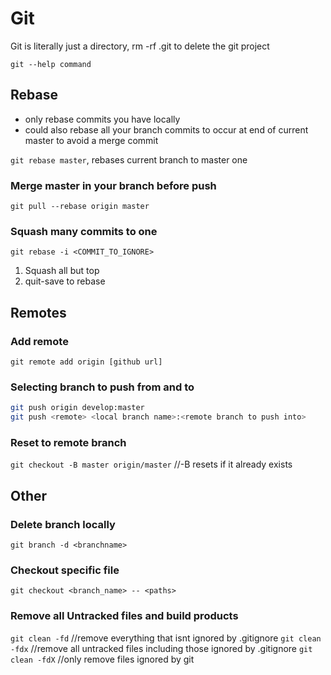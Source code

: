 # Git

Git is literally just a directory, rm -rf .git to delete the git project

`git --help command`

## Rebase

- only rebase commits you have locally 
- could also rebase all your branch commits to occur at end of current master to avoid a merge commit

`git rebase master`, rebases current branch to master one 

### Merge master in your branch before push

`git pull --rebase origin master`

### Squash many commits to one

`git rebase -i <COMMIT_TO_IGNORE>`
1. Squash all but top
2. quit-save to rebase

## Remotes

### Add remote

`git remote add origin [github url]`

### Selecting branch to push from and to

```bash
git push origin develop:master
git push <remote> <local branch name>:<remote branch to push into>
```

### Reset to remote branch

`git checkout -B master origin/master` //-B resets if it already exists

## Other

### Delete branch locally

`git branch -d <branchname>` 

### Checkout specific file

`git checkout <branch_name> -- <paths>`

### Remove all Untracked files and build products

`git clean -fd` //remove everything that isnt ignored by .gitignore
`git clean -fdx` //remove all untracked files including those ignored by .gitignore
`git clean -fdX` //only remove files ignored by git



